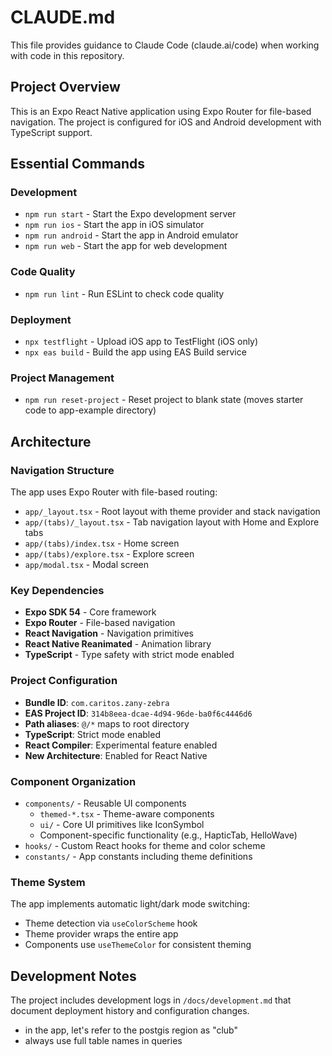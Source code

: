 # CLAUDE.md

This file provides guidance to Claude Code (claude.ai/code) when working with code in this repository.

## Project Overview

This is an Expo React Native application using Expo Router for file-based navigation. The project is configured for iOS and Android development with TypeScript support.

## Essential Commands

### Development
- `npm run start` - Start the Expo development server
- `npm run ios` - Start the app in iOS simulator
- `npm run android` - Start the app in Android emulator
- `npm run web` - Start the app for web development

### Code Quality
- `npm run lint` - Run ESLint to check code quality

### Deployment
- `npx testflight` - Upload iOS app to TestFlight (iOS only)
- `npx eas build` - Build the app using EAS Build service

### Project Management
- `npm run reset-project` - Reset project to blank state (moves starter code to app-example directory)

## Architecture

### Navigation Structure
The app uses Expo Router with file-based routing:
- `app/_layout.tsx` - Root layout with theme provider and stack navigation
- `app/(tabs)/_layout.tsx` - Tab navigation layout with Home and Explore tabs
- `app/(tabs)/index.tsx` - Home screen
- `app/(tabs)/explore.tsx` - Explore screen
- `app/modal.tsx` - Modal screen

### Key Dependencies
- **Expo SDK 54** - Core framework
- **Expo Router** - File-based navigation
- **React Navigation** - Navigation primitives
- **React Native Reanimated** - Animation library
- **TypeScript** - Type safety with strict mode enabled

### Project Configuration
- **Bundle ID**: `com.caritos.zany-zebra`
- **EAS Project ID**: `314b8eea-dcae-4d94-96de-ba0f6c4446d6`
- **Path aliases**: `@/*` maps to root directory
- **TypeScript**: Strict mode enabled
- **React Compiler**: Experimental feature enabled
- **New Architecture**: Enabled for React Native

### Component Organization
- `components/` - Reusable UI components
  - `themed-*.tsx` - Theme-aware components
  - `ui/` - Core UI primitives like IconSymbol
  - Component-specific functionality (e.g., HapticTab, HelloWave)
- `hooks/` - Custom React hooks for theme and color scheme
- `constants/` - App constants including theme definitions

### Theme System
The app implements automatic light/dark mode switching:
- Theme detection via `useColorScheme` hook
- Theme provider wraps the entire app
- Components use `useThemeColor` for consistent theming

## Development Notes

The project includes development logs in `/docs/development.md` that document deployment history and configuration changes.
- in the app, let's refer to the postgis region as "club"
- always use full table names in queries
